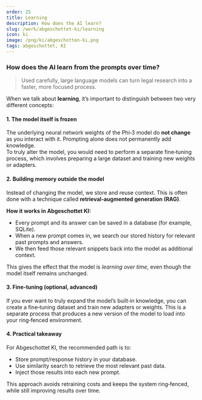 ```yaml
---
order: 25
title: Learning
description: How does the AI learn?
slug: /work/abgeschottet-ki/learning
icon: ki
image: /png/ki/abgeschotten-ki.png
tags: abgeschottet, KI
---
```


### How does the AI learn from the prompts over time?

> Used carefully, large language models can turn legal research into a faster, more focused process.

When we talk about **learning**, it’s important to distinguish between two very different concepts:

#### 1. The model itself is frozen
The underlying neural network weights of the Phi‑3 model do **not change** as you interact with it. Prompting alone does not permanently add knowledge.  
To truly alter the model, you would need to perform a separate fine‑tuning process, which involves preparing a large dataset and training new weights or adapters.

#### 2. Building memory outside the model
Instead of changing the model, we store and reuse context. This is often done with a technique called **retrieval‑augmented generation (RAG)**.

**How it works in Abgeschottet KI:**

- Every prompt and its answer can be saved in a database (for example, SQLite).
- When a new prompt comes in, we search our stored history for relevant past prompts and answers.
- We then feed those relevant snippets back into the model as additional context.

This gives the effect that the model is *learning over time*, even though the model itself remains unchanged.

#### 3. Fine‑tuning (optional, advanced)
If you ever want to truly expand the model’s built‑in knowledge, you can create a fine‑tuning dataset and train new adapters or weights. This is a separate process that produces a new version of the model to load into your ring‑fenced environment.

#### 4. Practical takeaway
For Abgeschottet KI, the recommended path is to:
- Store prompt/response history in your database.
- Use similarity search to retrieve the most relevant past data.
- Inject those results into each new prompt.

This approach avoids retraining costs and keeps the system ring‑fenced, while still improving results over time.
